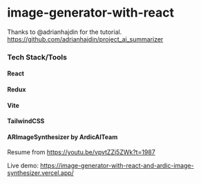 # image-generator-with-react

Thanks to @adrianhajdin for the tutorial.
https://github.com/adrianhajdin/project_ai_summarizer

### Tech Stack/Tools

#### React

#### Redux

#### Vite

#### TailwindCSS

#### ARImageSynthesizer by ArdicAITeam

Resume from https://youtu.be/vpvtZZi5ZWk?t=1987

Live demo: https://image-generator-with-react-and-ardic-image-synthesizer.vercel.app/
